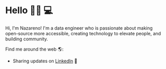 # Hello 👋🏾 💻

Hi, I'm Nazareno! I'm a data engineer who is passionate about making open-source more accessible, creating technology to elevate people, and building community. 

Find me around the web 🌎:
- Sharing updates on <a href="https://www.linkedin.com/in/nazareno-medrano-5b0602114/">LinkedIn</a> 💼

